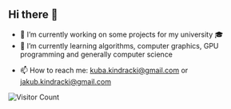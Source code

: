 ## Hi there 👋
- 🔭 I’m currently working on some projects for my university 🎓
- 🌱 I’m currently learning algorithms, computer graphics, GPU programming and generally computer science
<!-- - 👯 I’m looking to collaborate on ... -->
<!-- - 🤔 I’m looking for help with ... -->
<!-- - 💬 Ask me about ... -->
- 📫 How to reach me: kuba.kindracki@gmail.com or jakub.kindracki@gmail.com
<!--- ⚡ Fun fact: ... -->

![Visitor Count](https://hits.dwyl.com/KKKUBAKKK/KKKUBAKKK.svg)
